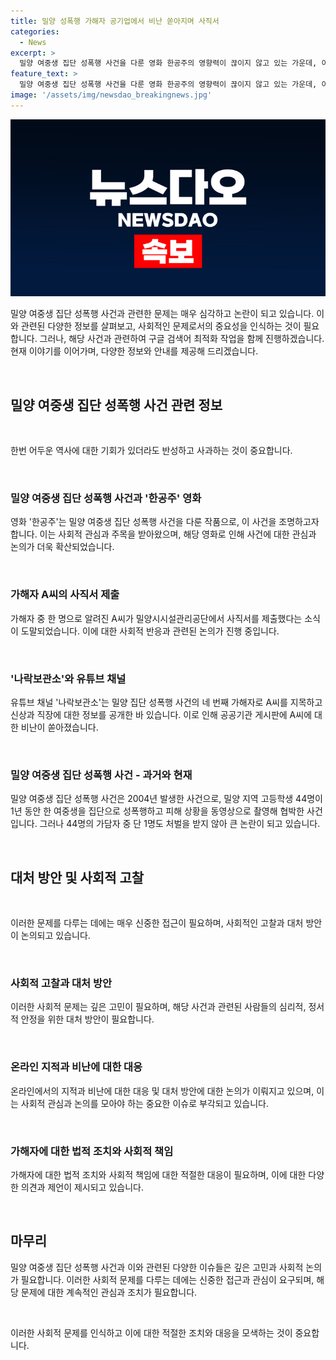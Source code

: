 ```yaml
---
title: 밀양 성폭행 가해자 공기업에서 비난 쏟아지며 사직서
categories:
  - News
excerpt: >
  밀양 여중생 집단 성폭행 사건을 다룬 영화 한공주의 영향력이 끊이지 않고 있는 가운데, 이 사건의 가해자로 알려진 지방공기업 직원이 사직서를 제출했다. 유튜브 채널의 폭로로 인해 공공기관 내에서 비난을 받고 있는 A씨는 사건의 중심에 있던 만큼 사회적 관심이 집중되고 있다. 2004년의 사건은 여전히 논란이며, 한공주의 영향으로 관심이 다시 쏠리고 있다.
feature_text: >
  밀양 여중생 집단 성폭행 사건을 다룬 영화 한공주의 영향력이 끊이지 않고 있는 가운데, 이 사건의 가해자로 알려진 지방공기업 직원이 사직서를 제출했다. 유튜브 채널의 폭로로 인해 공공기관 내에서 비난을 받고 있는 A씨는 사건의 중심에 있던 만큼 사회적 관심이 집중되고 있다. 2004년의 사건은 여전히 논란이며, 한공주의 영향으로 관심이 다시 쏠리고 있다.
image: '/assets/img/newsdao_breakingnews.jpg'
---
```


<p><img src="/assets/img/newsdao_breakingnews.jpg" alt="firstkoreanews 속보" /></p>

<p>밀양 여중생 집단 성폭행 사건과 관련한 문제는 매우 심각하고 논란이 되고 있습니다. 이와 관련된 다양한 정보를 살펴보고, 사회적인 문제로서의 중요성을 인식하는 것이 필요합니다. 그러나, 해당 사건과 관련하여 구글 검색어 최적화 작업을 함께 진행하겠습니다. 현재 이야기를 이어가며, 다양한 정보와 안내를 제공해 드리겠습니다. </p>

<p data-ke-size="size16">&nbsp;</p>

<h2 data-ke-size="size26">밀양 여중생 집단 성폭행 사건 관련 정보</h2>

<p data-ke-size="size16">&nbsp;</p>

<p>한번 어두운 역사에 대한 기회가 있더라도 반성하고 사과하는 것이 중요합니다. </p>

<p data-ke-size="size16">&nbsp;</p>

<h3>밀양 여중생 집단 성폭행 사건과 '한공주' 영화</h3>

<p data-ke-size="size16">영화 '한공주'는 밀양 여중생 집단 성폭행 사건을 다룬 작품으로, 이 사건을 조명하고자 합니다. 이는 사회적 관심과 주목을 받아왔으며, 해당 영화로 인해 사건에 대한 관심과 논의가 더욱 확산되었습니다.</p>

<p data-ke-size="size16">&nbsp;</p>

<h3>가해자 A씨의 사직서 제출</h3>

<p data-ke-size="size16">가해자 중 한 명으로 알려진 A씨가 밀양시시설관리공단에서 사직서를 제출했다는 소식이 도말되었습니다. 이에 대한 사회적 반응과 관련된 논의가 진행 중입니다.</p>

<p data-ke-size="size16">&nbsp;</p>

<h3>'나락보관소'와 유튜브 채널</h3>

<p data-ke-size="size16">유튜브 채널 '나락보관소'는 밀양 집단 성폭행 사건의 네 번째 가해자로 A씨를 지목하고 신상과 직장에 대한 정보를 공개한 바 있습니다. 이로 인해 공공기관 게시판에 A씨에 대한 비난이 쏟아졌습니다.</p>

<p data-ke-size="size16">&nbsp;</p>

<h3>밀양 여중생 집단 성폭행 사건 - 과거와 현재</h3>

<p data-ke-size="size16">밀양 여중생 집단 성폭행 사건은 2004년 발생한 사건으로, 밀양 지역 고등학생 44명이 1년 동안 한 여중생을 집단으로 성폭행하고 피해 상황을 동영상으로 촬영해 협박한 사건입니다. 그러나 44명의 가담자 중 단 1명도 처벌을 받지 않아 큰 논란이 되고 있습니다.</p>

<p data-ke-size="size16">&nbsp;</p>

<h2 data-ke-size="size26">대처 방안 및 사회적 고찰</h2>

<p data-ke-size="size16">&nbsp;</p>

<p>이러한 문제를 다루는 데에는 매우 신중한 접근이 필요하며, 사회적인 고찰과 대처 방안이 논의되고 있습니다.</p>

<p data-ke-size="size16">&nbsp;</p>

<h3>사회적 고찰과 대처 방안</h3>

<p data-ke-size="size16">이러한 사회적 문제는 깊은 고민이 필요하며, 해당 사건과 관련된 사람들의 심리적, 정서적 안정을 위한 대처 방안이 필요합니다. </p>

<p data-ke-size="size16">&nbsp;</p>

<h3>온라인 지적과 비난에 대한 대응</h3>

<p data-ke-size="size16">온라인에서의 지적과 비난에 대한 대응 및 대처 방안에 대한 논의가 이뤄지고 있으며, 이는 사회적 관심과 논의를 모아야 하는 중요한 이슈로 부각되고 있습니다.</p>

<p data-ke-size="size16">&nbsp;</p>

<h3>가해자에 대한 법적 조치와 사회적 책임</h3>

<p data-ke-size="size16">가해자에 대한 법적 조치와 사회적 책임에 대한 적절한 대응이 필요하며, 이에 대한 다양한 의견과 제언이 제시되고 있습니다.</p>

<p data-ke-size="size16">&nbsp;</p>

<h2 data-ke-size="size26">마무리</h2>

<p data-ke-size="size16">밀양 여중생 집단 성폭행 사건과 이와 관련된 다양한 이슈들은 깊은 고민과 사회적 논의가 필요합니다. 이러한 사회적 문제를 다루는 데에는 신중한 접근과 관심이 요구되며, 해당 문제에 대한 계속적인 관심과 조치가 필요합니다.</p>

<p data-ke-size="size16">&nbsp;</p>

<p>이러한 사회적 문제를 인식하고 이에 대한 적절한 조치와 대응을 모색하는 것이 중요합니다.</p>

